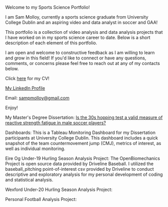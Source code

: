 Welcome to my Sports Science Portfolio!

I am Sam Molloy, currently a sports science graduate from University College Dublin and an aspiring video and data analyst in soccer and GAA!

This portfolio is a collection of video analysis and data analysis projects that I have worked on in my sports science career to date. Below is a short description of each element of this portfolio.

I am open and welcome to constructive feedback as I am willing to learn and grow in this field! If you'd like to connect or have any questions, comments, or concerns please feel free to reach out at any of my contacts below.

Click <a href="Sam Molloy.pdf" target="_blank">here</a> for my CV!

[My LinkedIn Profile](www.linkedin.com/in/sam-molloy-856384204)

Email: sampmolloy@gmail.com

Enjoy!

My Master's Degree Dissertation: <a href="18313881_30s Hop Thesis.pdf" target="_blank">Is the 30s hopping test a valid measure of reactive strength fatigue in male soccer players?</a>

Dashboards: This is a Tableau Monitoring Dashboard for my Dissertation participants at University College Dublin. This dashboard includes a quick snapshot of the team countermovement jump (CMJ), metrics of interest, as well as individual monitoring.

Eire Og Under-19 Hurling Season Analysis Project: The OpenBiomechanics Project is open source data provided by Driveline Baseball. I utilized the baseball_pitching point-of-interest csv provided by Driveline to conduct descriptive and exploratory analysis for my personal development of coding and statistical analysis.

Wexford Under-20 Hurling Season Analysis Project: 

Personal Football Analysis Project: 
